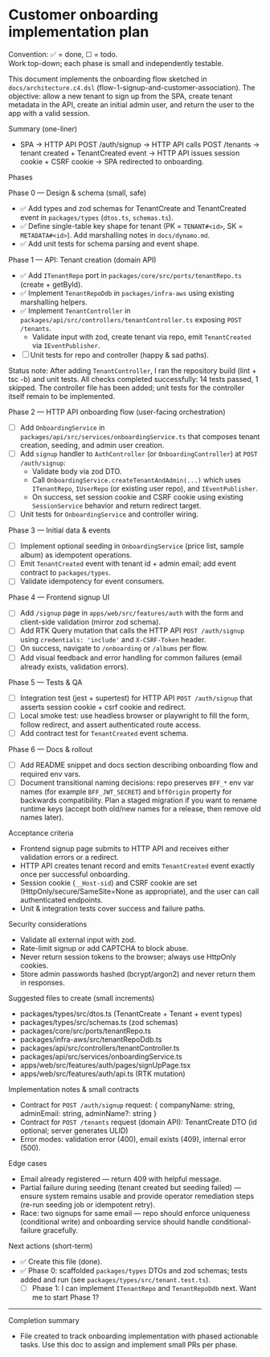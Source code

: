 <!-- Customer onboarding plan: phased, actionable, repo-aligned. -->

# Customer onboarding implementation plan

Convention: ✅ = done, ☐ = todo.  
Work top-down; each phase is small and independently testable.

This document implements the onboarding flow sketched in `docs/architecture.c4.dsl` (flow-1-signup-and-customer-association). The objective: allow a new tenant to sign up from the SPA, create tenant metadata in the API, create an initial admin user, and return the user to the app with a valid session.

Summary (one-liner)

- SPA -> HTTP API POST /auth/signup -> HTTP API calls POST /tenants -> tenant created + TenantCreated event -> HTTP API issues session cookie + CSRF cookie -> SPA redirected to onboarding.

Phases

Phase 0 — Design & schema (small, safe)

- ✅ Add types and zod schemas for TenantCreate and TenantCreated event in `packages/types` (`dtos.ts`, `schemas.ts`).
- ✅ Define single-table key shape for tenant (PK = `TENANT#<id>`, SK = `METADATA#<id>`). Add marshalling notes in `docs/dynamo.md`.
- ✅ Add unit tests for schema parsing and event shape.

Phase 1 — API: Tenant creation (domain API)

- ✅ Add `ITenantRepo` port in `packages/core/src/ports/tenantRepo.ts` (create + getById).
- ✅ Implement `TenantRepoDdb` in `packages/infra-aws` using existing marshalling helpers.
- ✅ Implement `TenantController` in `packages/api/src/controllers/tenantController.ts` exposing `POST /tenants`.
  - Validate input with zod, create tenant via repo, emit `TenantCreated` via `IEventPublisher`.
- ☐ Unit tests for repo and controller (happy & sad paths).

Status note: After adding `TenantController`, I ran the repository build (lint + tsc -b) and unit tests. All checks completed successfully: 14 tests passed, 1 skipped. The controller file has been added; unit tests for the controller itself remain to be implemented.

Phase 2 — HTTP API onboarding flow (user-facing orchestration)

- ☐ Add `OnboardingService` in `packages/api/src/services/onboardingService.ts` that composes tenant creation, seeding, and admin user creation.
- ☐ Add `signup` handler to `AuthController` (or `OnboardingController`) at `POST /auth/signup`:
  - Validate body via zod DTO.
  - Call `OnboardingService.createTenantAndAdmin(...)` which uses `ITenantRepo`, `IUserRepo` (or existing user repo), and `IEventPublisher`.
  - On success, set session cookie and CSRF cookie using existing `SessionService` behavior and return redirect target.
- ☐ Unit tests for `OnboardingService` and controller wiring.

Phase 3 — Initial data & events

- ☐ Implement optional seeding in `OnboardingService` (price list, sample album) as idempotent operations.
- ☐ Emit `TenantCreated` event with tenant id + admin email; add event contract to `packages/types`.
- ☐ Validate idempotency for event consumers.

Phase 4 — Frontend signup UI

- ☐ Add `/signup` page in `apps/web/src/features/auth` with the form and client-side validation (mirror zod schema).
- ☐ Add RTK Query mutation that calls the HTTP API `POST /auth/signup` using `credentials: 'include'` and `X-CSRF-Token` header.
- ☐ On success, navigate to `/onboarding` or `/albums` per flow.
- ☐ Add visual feedback and error handling for common failures (email already exists, validation errors).

Phase 5 — Tests & QA

- ☐ Integration test (jest + supertest) for HTTP API `POST /auth/signup` that asserts session cookie + csrf cookie and redirect.
- ☐ Local smoke test: use headless browser or playwright to fill the form, follow redirect, and assert authenticated route access.
- ☐ Add contract test for `TenantCreated` event schema.

Phase 6 — Docs & rollout

- ☐ Add README snippet and docs section describing onboarding flow and required env vars.
- ☐ Document transitional naming decisions: repo preserves `BFF_*` env var names (for example `BFF_JWT_SECRET`) and `bffOrigin` property for backwards compatibility. Plan a staged migration if you want to rename runtime keys (accept both old/new names for a release, then remove old names later).

Acceptance criteria

- Frontend signup page submits to HTTP API and receives either validation errors or a redirect.
- HTTP API creates tenant record and emits `TenantCreated` event exactly once per successful onboarding.
- Session cookie (`__Host-sid`) and CSRF cookie are set (HttpOnly/secure/SameSite=None as appropriate), and the user can call authenticated endpoints.
- Unit & integration tests cover success and failure paths.

Security considerations

- Validate all external input with zod.
- Rate-limit signup or add CAPTCHA to block abuse.
- Never return session tokens to the browser; always use HttpOnly cookies.
- Store admin passwords hashed (bcrypt/argon2) and never return them in responses.

Suggested files to create (small increments)

- packages/types/src/dtos.ts (TenantCreate + Tenant + event types)
- packages/types/src/schemas.ts (zod schemas)
- packages/core/src/ports/tenantRepo.ts
- packages/infra-aws/src/tenantRepoDdb.ts
- packages/api/src/controllers/tenantController.ts
- packages/api/src/services/onboardingService.ts
- apps/web/src/features/auth/pages/signUpPage.tsx
- apps/web/src/features/auth/api.ts (RTK mutation)

Implementation notes & small contracts

- Contract for `POST /auth/signup` request: { companyName: string, adminEmail: string, adminName?: string }
- Contract for `POST /tenants` request (domain API): TenantCreate DTO (id optional; server generates ULID)
- Error modes: validation error (400), email exists (409), internal error (500).

Edge cases

- Email already registered — return 409 with helpful message.
- Partial failure during seeding (tenant created but seeding failed) — ensure system remains usable and provide operator remediation steps (re-run seeding job or idempotent retry).
- Race: two signups for same email — repo should enforce uniqueness (conditional write) and onboarding service should handle conditional-failure gracefully.

Next actions (short-term)

- ✅ Create this file (done).
- ✅ Phase 0: scaffolded `packages/types` DTOs and zod schemas; tests added and run (see `packages/types/src/tenant.test.ts`).
  - ☐ Phase 1: I can implement `ITenantRepo` and `TenantRepoDdb` next. Want me to start Phase 1?

---

Completion summary

- File created to track onboarding implementation with phased actionable tasks. Use this doc to assign and implement small PRs per phase.
